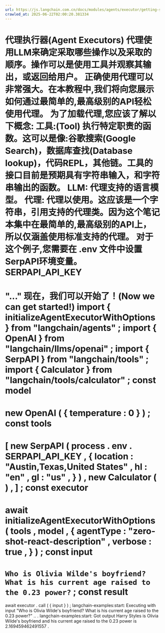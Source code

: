 ```yaml
---
url: https://js.langchain.com.cn/docs/modules/agents/executor/getting-started
crawled_at: 2025-06-22T02:00:20.381334
---
```


代理执行器(Agent Executors)
代理使用LLM来确定采取哪些操作以及采取的顺序。操作可以是使用工具并观察其输出，或返回给用户。
正确使用代理可以非常强大。在本教程中,我们将向您展示如何通过最简单的,最高级别的API轻松使用代理。
为了加载代理,您应该了解以下概念:
工具:(Tool)  执行特定职责的函数。这可以是像:谷歌搜索(Google Search)，数据库查找(Database lookup)，代码REPL，其他链。工具的接口目前是预期具有字符串输入，和字符串输出的函数。
LLM: 代理支持的语言模型。
代理: 代理以使用。这应该是一个字符串，引用支持的代理类。因为这个笔记本集中在最简单的,最高级别的API上，所以仅涵盖使用标准支持的代理。
对于这个例子,您需要在
.env
文件中设置SerpAPI环境变量。
SERPAPI_API_KEY
=
"..."
现在，我们可以开始了！(Now we can get started!)
import
{
initializeAgentExecutorWithOptions
}
from
"langchain/agents"
;
import
{
OpenAI
}
from
"langchain/llms/openai"
;
import
{
SerpAPI
}
from
"langchain/tools"
;
import
{
Calculator
}
from
"langchain/tools/calculator"
;
const
model
=
new
OpenAI
(
{
temperature
:
0
}
)
;
const
tools
=
[
new
SerpAPI
(
process
.
env
.
SERPAPI_API_KEY
,
{
location
:
"Austin,Texas,United States"
,
hl
:
"en"
,
gl
:
"us"
,
}
)
,
new
Calculator
(
)
,
]
;
const
executor
=
await
initializeAgentExecutorWithOptions
(
tools
,
model
,
{
agentType
:
"zero-shot-react-description"
,
verbose
:
true
,
}
)
;
const
input
=
`
Who is Olivia Wilde's boyfriend? What is his current age raised to the 0.23 power?
`
;
const
result
=
await
executor
.
call
(
{
input
}
)
;
langchain-examples:start: Executing with input
"Who is Olivia Wilde's boyfriend? What is his current age raised to the 0.23 power?"
..
.
langchain-examples:start: Got output Harry Styles is Olivia Wilde's boyfriend and his current age raised to the
0.23
power is
2.169459462491557
.